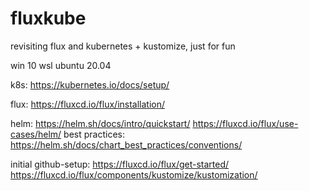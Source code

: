# fluxkube
revisiting flux and kubernetes + kustomize, just for fun


win 10 wsl ubuntu 20.04

k8s:
https://kubernetes.io/docs/setup/

flux:
  https://fluxcd.io/flux/installation/

helm:
https://helm.sh/docs/intro/quickstart/
https://fluxcd.io/flux/use-cases/helm/
  best practices:
   https://helm.sh/docs/chart_best_practices/conventions/


initial github-setup:
https://fluxcd.io/flux/get-started/
https://fluxcd.io/flux/components/kustomize/kustomization/

